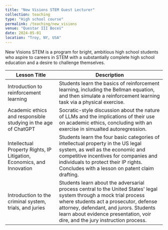 ```yaml
---
title: "New Visions STEM Guest Lecturer"
collection: teaching
type: "High school course"
permalink: /teaching/new_visions
venue: "Questar III Boces"
date: 2024-05-01
location: "Troy, NY, USA"
---
```


New Visions STEM is a program for bright, ambitious high school students who aspire to careers in STEM with a substantially complete high school education and a desire to challenge themselves.

|Lesson Title|Description|
|----------------|--|
|Introduction to reinforcement learning|Students learn the basics of reinforcement learning, including the Bellman equation, and then simulate a reinforcement learning task via a physical exercise.|
|Academic ethics and responsible studying in the age of ChatGPT|Socratic-style discussion about the nature of LLMs and the implications of their use on academic ethics, concluding with an exercise in simualted autoregression.|
|Intellectual Property Rights, IP Litigation, Economics, and Innovation|Students learn the four basic categories of intellectual property in the US legal system, as well as the economic and competitive incentives for companies and individuals to protect their IP rights. Concludes with a lesson on patent claim drafting.|
|Introduction to the criminal system, trials, and juries|Students learn about the adversarial process central to the United States' legal system through a mock trial process where students act a prosecutor, defense attorney, defendant, and jurors. Students learn about evidence presentation, voir dire, and the jury instruction process.|
